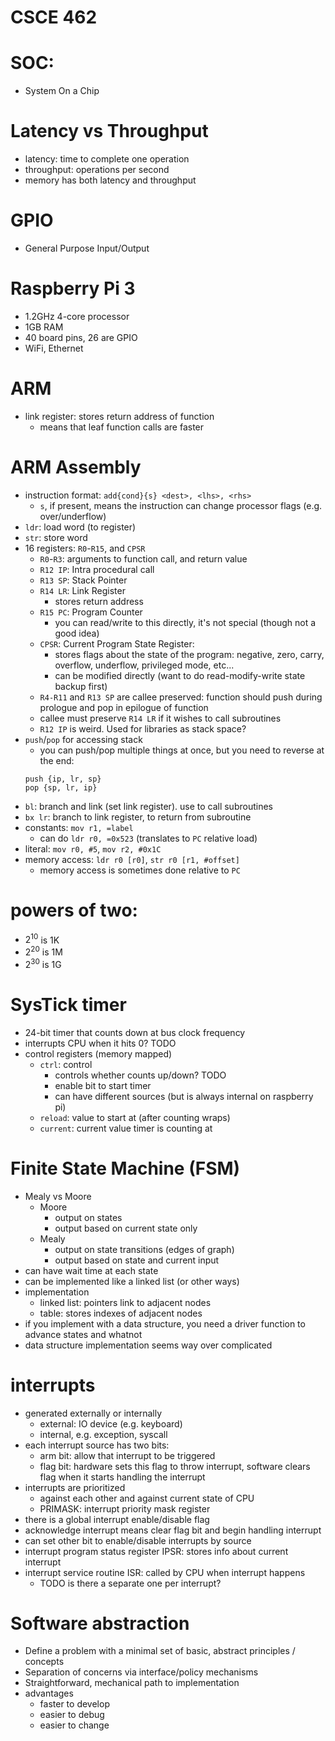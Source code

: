 # CSCE 462


# SOC:
* System On a Chip

# Latency vs Throughput
* latency: time to complete one operation
* throughput: operations per second
* memory has both latency and throughput

# GPIO
* General Purpose Input/Output

# Raspberry Pi 3
* 1.2GHz 4-core processor
* 1GB RAM
* 40 board pins, 26 are GPIO
* WiFi, Ethernet

# ARM
* link register: stores return address of function
	* means that leaf function calls are faster

# ARM Assembly
* instruction format: `add{cond}{s} <dest>, <lhs>, <rhs>`
	* `s`, if present, means the instruction can change processor flags (e.g. over/underflow)
* `ldr`: load word (to register)
* `str`: store word
* 16 registers: `R0`-`R15`, and `CPSR`
	* `R0`-`R3`: arguments to function call, and return value
	* `R12 IP`: Intra procedural call
	* `R13 SP`: Stack Pointer
	* `R14 LR`: Link Register
		* stores return address
	* `R15 PC`: Program Counter
		* you can read/write to this directly, it's not special (though not a good idea)
	* `CPSR`: Current Program State Register:
		* stores flags about the state of the program:
			negative, zero, carry, overflow, underflow, privileged mode, etc...
		* can be modified directly (want to do read-modify-write state backup first)
	* `R4-R11` and `R13 SP` are callee preserved: function should push during prologue and pop in epilogue of function
	* callee must preserve `R14 LR` if it wishes to call subroutines
	* `R12 IP` is weird. Used for libraries as stack space?
* `push`/`pop` for accessing stack
	* you can push/pop multiple things at once, but you need to reverse at the end: 
	````
	push {ip, lr, sp}
	pop {sp, lr, ip}
	````
* `bl`: branch and link (set link register). use to call subroutines
* `bx lr`: branch to link register, to return from subroutine
* constants: `mov r1, =label`
	* can do `ldr r0, =0x523` (translates to `PC` relative load)
* literal: `mov r0, #5`, `mov r2, #0x1C`
* memory access: `ldr r0 [r0]`, `str r0 [r1, #offset]`
	* memory access is sometimes done relative to `PC`

# powers of two:
* $2^{10}$ is 1K
* $2^{20}$ is 1M
* $2^{30}$ is 1G

# SysTick timer
* 24-bit timer that counts down at bus clock frequency
* interrupts CPU when it hits 0? TODO
* control registers (memory mapped)
	* `ctrl`: control
		* controls whether counts up/down? TODO
        * enable bit to start timer
		* can have different sources (but is always internal on raspberry pi)
	* `reload`: value to start at (after counting wraps)
	* `current`: current value timer is counting at


# Finite State Machine (FSM)
* Mealy vs Moore
	* Moore
	  * output on states
	  * output based on current state only
	* Mealy
	  * output on state transitions (edges of graph)
	  * output based on state and current input
* can have wait time at each state
* can be implemented like a linked list (or other ways)
* implementation
    * linked list: pointers link to adjacent nodes
    * table: stores indexes of adjacent nodes
* if you implement with a data structure, you need a driver function to advance states and whatnot
* data structure implementation seems way over complicated

# interrupts
* generated externally or internally
    * external: IO device (e.g. keyboard)
    * internal, e.g. exception, syscall
* each interrupt source has two bits:
    * arm bit: allow that interrupt to be triggered
    * flag bit: hardware sets this flag to throw interrupt, software clears flag when it starts handling the interrupt 
* interrupts are prioritized
    * against each other and against current state of CPU
    * PRIMASK: interrupt priority mask register
* there is a global interrupt enable/disable flag
* acknowledge interrupt means clear flag bit and begin handling interrupt
* can set other bit to enable/disable interrupts by source
* interrupt program status register IPSR: stores info about current interrupt
* interrupt service routine ISR: called by CPU when interrupt happens
    * TODO is there a separate one per interrupt?

# Software abstraction
* Define a problem with a minimal set of basic, abstract principles / concepts
* Separation of concerns via interface/policy mechanisms
* Straightforward, mechanical path to implementation
* advantages
    * faster to develop
    * easier to debug
    * easier to change

